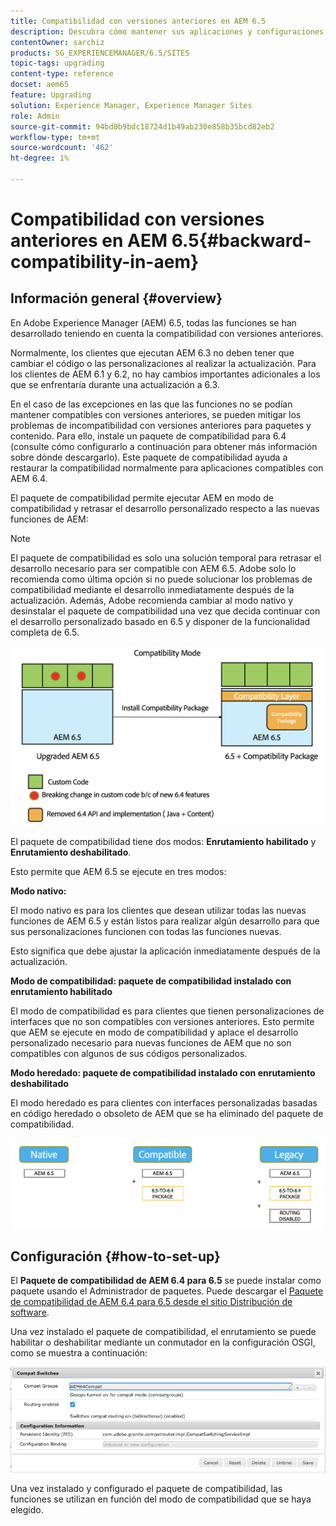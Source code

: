 ```yaml
---
title: Compatibilidad con versiones anteriores en AEM 6.5
description: Descubra cómo mantener sus aplicaciones y configuraciones compatibles con Adobe Experience Manager (AEM) 6.5
contentOwner: sarchiz
products: SG_EXPERIENCEMANAGER/6.5/SITES
topic-tags: upgrading
content-type: reference
docset: aem65
feature: Upgrading
solution: Experience Manager, Experience Manager Sites
role: Admin
source-git-commit: 94bd0b9bdc18724d1b49ab230e858b35bcd82eb2
workflow-type: tm+mt
source-wordcount: '462'
ht-degree: 1%

---
```


# Compatibilidad con versiones anteriores en AEM 6.5{#backward-compatibility-in-aem}

## Información general {#overview}

En Adobe Experience Manager (AEM) 6.5, todas las funciones se han desarrollado teniendo en cuenta la compatibilidad con versiones anteriores.

Normalmente, los clientes que ejecutan AEM 6.3 no deben tener que cambiar el código o las personalizaciones al realizar la actualización. Para los clientes de AEM 6.1 y 6.2, no hay cambios importantes adicionales a los que se enfrentaría durante una actualización a 6.3.

En el caso de las excepciones en las que las funciones no se podían mantener compatibles con versiones anteriores, se pueden mitigar los problemas de incompatibilidad con versiones anteriores para paquetes y contenido. Para ello, instale un paquete de compatibilidad para 6.4 (consulte cómo configurarlo a continuación para obtener más información sobre dónde descargarlo). Este paquete de compatibilidad ayuda a restaurar la compatibilidad normalmente para aplicaciones compatibles con AEM 6.4.

El paquete de compatibilidad permite ejecutar AEM en modo de compatibilidad y retrasar el desarrollo personalizado respecto a las nuevas funciones de AEM:

>[!NOTE]
>
>El paquete de compatibilidad es solo una solución temporal para retrasar el desarrollo necesario para ser compatible con AEM 6.5. Adobe solo lo recomienda como última opción si no puede solucionar los problemas de compatibilidad mediante el desarrollo inmediatamente después de la actualización. Además, Adobe recomienda cambiar al modo nativo y desinstalar el paquete de compatibilidad una vez que decida continuar con el desarrollo personalizado basado en 6.5 y disponer de la funcionalidad completa de 6.5.

![sase](assets/sase.png)

El paquete de compatibilidad tiene dos modos: **Enrutamiento habilitado** y **Enrutamiento deshabilitado**.

Esto permite que AEM 6.5 se ejecute en tres modos:

**Modo nativo:**

El modo nativo es para los clientes que desean utilizar todas las nuevas funciones de AEM 6.5 y están listos para realizar algún desarrollo para que sus personalizaciones funcionen con todas las funciones nuevas.

Esto significa que debe ajustar la aplicación inmediatamente después de la actualización.

**Modo de compatibilidad: paquete de compatibilidad instalado con enrutamiento habilitado**

El modo de compatibilidad es para clientes que tienen personalizaciones de interfaces que no son compatibles con versiones anteriores. Esto permite que AEM se ejecute en modo de compatibilidad y aplace el desarrollo personalizado necesario para nuevas funciones de AEM que no son compatibles con algunos de sus códigos personalizados.

**Modo heredado: paquete de compatibilidad instalado con enrutamiento deshabilitado**

El modo heredado es para clientes con interfaces personalizadas basadas en código heredado o obsoleto de AEM que se ha eliminado del paquete de compatibilidad.

![sapte](assets/sapte.png)

## Configuración {#how-to-set-up}

El **Paquete de compatibilidad de AEM 6.4 para 6.5** se puede instalar como paquete usando el Administrador de paquetes. Puede descargar el [Paquete de compatibilidad de AEM 6.4 para 6.5 desde el sitio Distribución de software](https://experience.adobe.com/#/downloads/content/software-distribution/en/aem.html?fulltext=compat*&amp;orderby=%40jcr%3Acontent%2Fjcr%3AlastModified&amp;orderby.sort=desc&amp;layout=list&amp;p.offset=0&amp;p.limit=20&amp;package=%2Fcontent%2Fsoftware-distribution%2Fen%2Fdetails.html%2Fcontent%2Fdam%2Faem%2Fpublic%2Fadobe%2Fpackages%2Fcq650%2Fcompatpack%2Faem-compat-cq65-to-cq64).

Una vez instalado el paquete de compatibilidad, el enrutamiento se puede habilitar o deshabilitar mediante un conmutador en la configuración OSGI, como se muestra a continuación:

![Conmutadores compactos](assets/compat-switches.png)

Una vez instalado y configurado el paquete de compatibilidad, las funciones se utilizan en función del modo de compatibilidad que se haya elegido.
